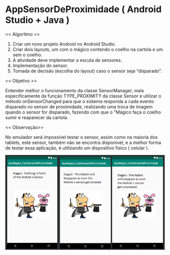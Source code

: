 # AppSensorDeProximidade ( Android Studio + Java )

<< Algoritmo >>

1. Criar um novo projeto Android no Android Studio.
2. Criar dois layouts, um com o mágico contendo o coelho na cartola e um sem o coelho.
3. A atividade deve implementar a escuta de sensores.
4. Implementação do sensor.
5. Tomada de decisão (escolha do layout) caso o sensor seja “disparado”.


<< Objetivo >>

Entender melhor o funcionamento da classe SensorManager, mais especificamente da função TYPE_PROXIMITY da classe Sensor e utilizar o método onSensorChanged para que o sistema responda a cada evento disparado no sensor de proximidade, realizando uma troca de imagem quando o sensor for disparado, fazendo com que o "Mágico faça o coelho sumir e reaparecer da cartola.


<< Observação>>

No emulador será impossível testar o sensor, assim como na maioria dos tablets, este sensor, também não se encontra disponível, e a melhor forma de testar essa aplicação, é utilizando um disposítivo físico ( celular ).

![Telas da Aplicação](https://github.com/RomuloBianchin/AppSensorDeProximidade/blob/master/TelasAppSensor.png)



